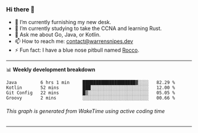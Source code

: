 ### Hi there 👋

- 🔭 I’m currently furnishing my new desk.
- 🌱 I’m currently studying to take the CCNA and learning Rust.
- 💬 Ask me about Go, Java, or Kotlin.
- 📫 How to reach me: contact@warrensnipes.dev
- ⚡ Fun fact: I have a blue nose pitbull named [Rocco](https://i.imgur.com/iLsSCKu.jpg).

-------

📊 **Weekly development breakdown**
<!--START_SECTION:waka-->
```text
Java         6 hrs 1 min     ████████████████████▓░░░░   82.29 % 
Kotlin       52 mins         ███░░░░░░░░░░░░░░░░░░░░░░   12.00 % 
Git Config   22 mins         █▒░░░░░░░░░░░░░░░░░░░░░░░   05.05 % 
Groovy       2 mins          ░░░░░░░░░░░░░░░░░░░░░░░░░   00.66 % 
```
<!--END_SECTION:waka-->
###### *This graph is generated from WakeTime using active coding time*
-------
